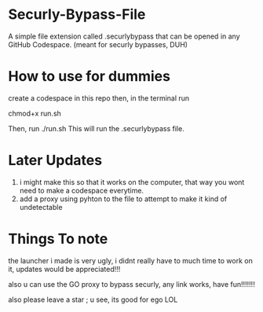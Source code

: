 # Securly-Bypass-File
A simple file extension called .securlybypass that can be opened in any GitHub Codespace. (meant for securly bypasses, DUH)

# How to use for dummies
create a codespace in this repo
then, in the terminal run 

chmod+x run.sh

Then, run ./run.sh
This will run the .securlybypass file. 

# Later Updates
1. i might make this so that it works on the computer, that way you wont need to make a codespace everytime.
2. add a proxy using pyhton to the file to attempt to make it kind of undetectable

# Things To note

the launcher i made is very ugly, i didnt really have to much time to work on it, updates would be appreciated!!!



also u can use the GO proxy to bypass securly, any link works, have fun!!!!!!!

also please leave a star ; u see, its good for ego LOL
